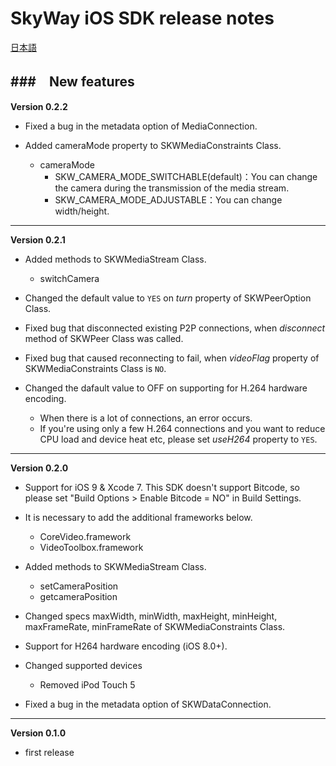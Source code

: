 SkyWay iOS SDK release notes
=============================

[日本語](./release-notes.md)

###　New features
--------------------------
**Version 0.2.2**

- Fixed a bug in the metadata option of MediaConnection.

- Added cameraMode property to SKWMediaConstraints Class.
	- cameraMode
  		- SKW_CAMERA_MODE_SWITCHABLE(default)：You can change the camera during the transmission of the media stream.
		- SKW_CAMERA_MODE_ADJUSTABLE：You can change width/height.

--------------------------
**Version 0.2.1**

- Added methods to SKWMediaStream Class.
	- switchCamera

- Changed the default value to ```YES``` on *turn* property of SKWPeerOption Class.

- Fixed bug that disconnected existing P2P connections, when *disconnect* method of SKWPeer Class was called.

- Fixed bug that caused reconnecting to fail, when *videoFlag* property of SKWMediaConstraints Class is ```NO```.

- Changed the dafault value to OFF on supporting for H.264 hardware encoding.
	- When there is a lot of connections, an error occurs.
	- If you're using only a few H.264 connections and you want to reduce CPU load and device heat etc, please set *useH264* property to ```YES```.

--------------------------
**Version 0.2.0**

- Support for iOS 9 & Xcode 7. This SDK doesn't support Bitcode, so please set "Build Options > Enable Bitcode = NO" in Build Settings.

- It is necessary to add the additional frameworks below.
	- CoreVideo.framework
	- VideoToolbox.framework

- Added methods to SKWMediaStream Class.
	- setCameraPosition
	- getcameraPosition

- Changed specs maxWidth, minWidth, maxHeight, minHeight, maxFrameRate, minFrameRate of SKWMediaConstraints Class.

- Support for H264 hardware encoding (iOS 8.0+).

- Changed supported devices
	- Removed iPod Touch 5

- Fixed a bug in the metadata option of SKWDataConnection.

--------------------------
**Version 0.1.0**

* first release
